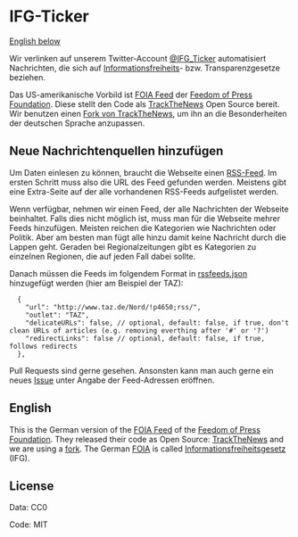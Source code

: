# IFG-Ticker

[English below](#english)

Wir verlinken auf unserem Twitter-Account [@IFG_Ticker](https://twitter.com/IFG_Ticker) automatisiert Nachrichten, die sich auf
[Informationsfreiheits](https://de.wikipedia.org/wiki/Informationsfreiheitsgesetz)- bzw. Transparenzgesetze beziehen.

Das US-amerikanische Vorbild ist [FOIA Feed](https://twitter.com/FOIAFeed) der [Feedom of Press Foundation](https://freedom.press/). Diese stellt den Code als [TrackTheNews](https://github.com/freedomofpress/trackthenews) Open Source bereit. Wir benutzen einen [Fork von TrackTheNews](https://github.com/jfilter/track-the-news), um ihn an die Besonderheiten der deutschen Sprache anzupassen.

## Neue Nachrichtenquellen hinzufügen

Um Daten einlesen zu können, braucht die Webseite einen [RSS-Feed](<https://de.wikipedia.org/wiki/RSS_(Web-Feed)>). Im ersten Schritt muss also die URL des Feed gefunden werden. Meistens gibt eine Extra-Seite auf der alle vorhandenen RSS-Feeds aufgelistet werden.

Wenn verfügbar, nehmen wir einen Feed, der alle Nachrichten der Webseite beinhaltet. Falls dies nicht möglich ist, muss man für die Webseite mehrer Feeds hinzufügen. Meisten reichen die Kategorien wie Nachrichten oder Politik. Aber am besten man fügt alle hinzu damit keine Nachricht durch die Lappen geht. Geraden bei Regionalzeitungen gibt es Kategorien zu einzelnen Regionen, die auf jeden Fall dabei sollte.

Danach müssen die Feeds im folgendem Format in [rssfeeds.json](ttnconfig/rssfeeds.json) hinzugefügt werden (hier am Beispiel der TAZ):

```
  {
    "url": "http://www.taz.de/Nord/!p4650;rss/",
    "outlet": "TAZ",
    "delicateURLs": false, // optional, default: false, if true, don't clean URLs of articles (e.g. removing everthing after '#' or '?')
    "redirectLinks": false // optional, default: false, if true, follows redirects
  },
```

Pull Requests sind gerne gesehen. Ansonsten kann man auch gerne ein neues [Issue](https://github.com/jfilter/ifg-ticker/issues/new) unter Angabe der Feed-Adressen eröffnen.

## English

<a name="english"/>

This is the German version of the [FOIA Feed](https://twitter.com/FOIAFeed) of the [Feedom of Press Foundation](https://freedom.press/). They released their code as Open Source: [TrackTheNews](https://github.com/freedomofpress/trackthenews) and we are using a [fork](https://github.com/jfilter/track-the-news). The German [FOIA](<https://en.wikipedia.org/wiki/Freedom_of_Information_Act_(United_States)>) is called [Informationsfreiheitsgesetz](https://de.wikipedia.org/wiki/Informationsfreiheitsgesetz) (IFG).

## License

Data: CC0

Code: MIT
